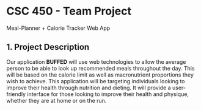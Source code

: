 # CSC 450 - Team Project
Meal-Planner + Calorie Tracker Web App

## 1. Project Description
Our application __**BUFFED**__ will use web technologies to allow the average person to be able to look up recommended meals throughout the day.  This will be based on the calorie limit as well as macronutrient proportions they wish to achieve. This application will be targeting individuals looking to improve their health through nutrition and dieting.  It will provide a user-friendly interface for those looking to improve their health and physique, whether they are at home or on the run.
